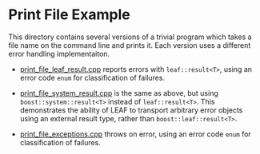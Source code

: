 # Print File Example

This directory contains several versions of a trivial program which takes a file name on the command line and prints it. Each version uses a different error handling implementaiton.

* [print_file_leaf_result.cpp](./print_file_leaf_result.cpp) reports errors with
  `leaf::result<T>`, using an error code `enum` for classification of failures.

* [print_file_system_result.cpp](./print_file_system_result.cpp) is the same as
  above, but using `boost::system::result<T>` instead of `leaf::result<T>`.
  This demonstrates the ability of LEAF to transport arbitrary error objects using an
  external result type, rather than `boost::leaf::result<T>`.

* [print_file_exceptions.cpp](./print_file_exceptions.cpp) throws on error, using an error code
  `enum` for classification of failures.
